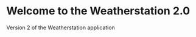 Welcome to the Weatherstation 2.0
=========================

Version 2 of the Weatherstation application
